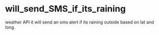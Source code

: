 # will_send_SMS_if_its_raining

weather API
it will send an sms alert if its raining outside based on lat and long.
